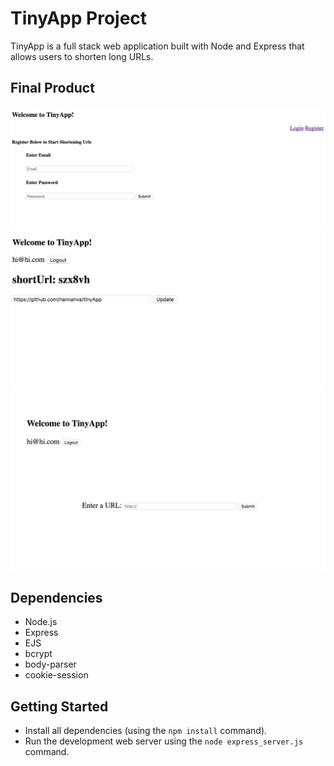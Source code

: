 # TinyApp Project

TinyApp is a full stack web application built with Node and Express that allows users to shorten long URLs.

## Final Product

!["screenshot of registration page"](https://github.com/hannahva/tinyApp/blob/master/docs/register.png?raw=true)
!["screenshot of shortened URL page"](https://github.com/hannahva/tinyApp/blob/master/docs/urls-id.png?raw=true)
!["screenshot of new-url page"](https://github.com/hannahva/tinyApp/blob/master/docs/urls-new.png?raw=true)

## Dependencies

- Node.js
- Express
- EJS
- bcrypt
- body-parser
- cookie-session

## Getting Started

- Install all dependencies (using the `npm install` command).
- Run the development web server using the `node express_server.js` command.